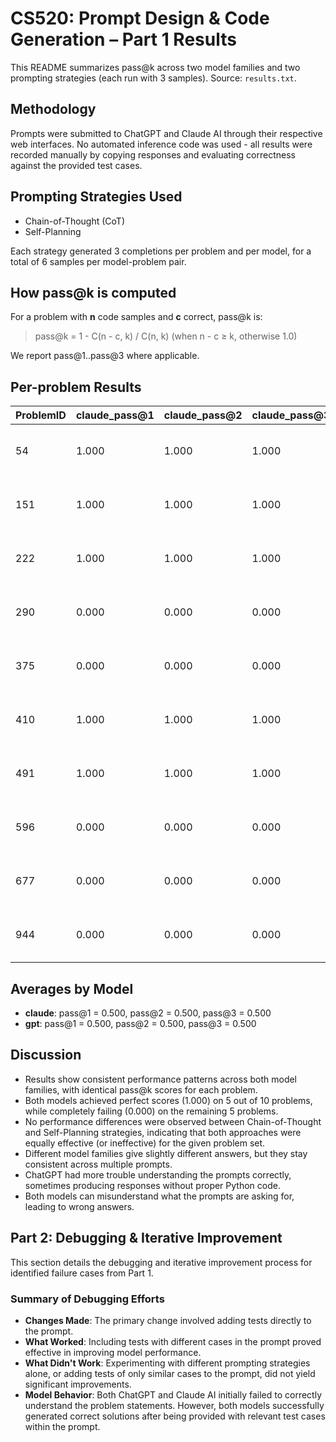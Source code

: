 # CS520: Prompt Design & Code Generation – Part 1 Results

This README summarizes pass@k across two model families and two prompting strategies (each run with 3 samples). Source: `results.txt`.

## Methodology

Prompts were submitted to ChatGPT and Claude AI through their respective web interfaces. No automated inference code was used - all results were recorded manually by copying responses and evaluating correctness against the provided test cases.

## Prompting Strategies Used

- Chain-of-Thought (CoT)
- Self-Planning

Each strategy generated 3 completions per problem and per model, for a total of 6 samples per model-problem pair.

## How pass@k is computed

For a problem with **n** code samples and **c** correct, pass@k is:


> pass@k = 1 - C(n - c, k) / C(n, k)  (when n - c ≥ k, otherwise 1.0)


We report pass@1..pass@3 where applicable.

## Per-problem Results

| ProblemID | claude_pass@1 | claude_pass@2 | claude_pass@3 | gpt_pass@1 | gpt_pass@2 | gpt_pass@3 | notes |
|---|---|---|---|---|---|---|---|
| 54 | 1.000 | 1.000 | 1.000 | 1.000 | 1.000 | 1.000 | claude: c=6/n=6; gpt: c=6/n=6 |
| 151 | 1.000 | 1.000 | 1.000 | 1.000 | 1.000 | 1.000 | claude: c=6/n=6; gpt: c=6/n=6 |
| 222 | 1.000 | 1.000 | 1.000 | 1.000 | 1.000 | 1.000 | claude: c=6/n=6; gpt: c=6/n=6 |
| 290 | 0.000 | 0.000 | 0.000 | 0.000 | 0.000 | 0.000 | claude: c=0/n=6; gpt: c=0/n=6 |
| 375 | 0.000 | 0.000 | 0.000 | 0.000 | 0.000 | 0.000 | claude: c=0/n=6; gpt: c=0/n=6 |
| 410 | 1.000 | 1.000 | 1.000 | 1.000 | 1.000 | 1.000 | claude: c=6/n=6; gpt: c=6/n=6 |
| 491 | 1.000 | 1.000 | 1.000 | 1.000 | 1.000 | 1.000 | claude: c=6/n=6; gpt: c=6/n=6 |
| 596 | 0.000 | 0.000 | 0.000 | 0.000 | 0.000 | 0.000 | claude: c=0/n=6; gpt: c=0/n=6 |
| 677 | 0.000 | 0.000 | 0.000 | 0.000 | 0.000 | 0.000 | claude: c=0/n=6; gpt: c=0/n=6 |
| 944 | 0.000 | 0.000 | 0.000 | 0.000 | 0.000 | 0.000 | claude: c=0/n=6; gpt: c=0/n=6 |

## Averages by Model

- **claude**: pass@1 = 0.500, pass@2 = 0.500, pass@3 = 0.500
- **gpt**: pass@1 = 0.500, pass@2 = 0.500, pass@3 = 0.500

## Discussion

- Results show consistent performance patterns across both model families, with identical pass@k scores for each problem.
- Both models achieved perfect scores (1.000) on 5 out of 10 problems, while completely failing (0.000) on the remaining 5 problems.
- No performance differences were observed between Chain-of-Thought and Self-Planning strategies, indicating that both approaches were equally effective (or ineffective) for the given problem set.
- Different model families give slightly different answers, but they stay consistent across multiple prompts.
- ChatGPT had more trouble understanding the prompts correctly, sometimes producing responses without proper Python code.
- Both models can misunderstand what the prompts are asking for, leading to wrong answers.

## Part 2: Debugging & Iterative Improvement

This section details the debugging and iterative improvement process for identified failure cases from Part 1.

### Summary of Debugging Efforts

- **Changes Made**: The primary change involved adding tests directly to the prompt.
- **What Worked**: Including tests with different cases in the prompt proved effective in improving model performance.
- **What Didn't Work**: Experimenting with different prompting strategies alone, or adding tests of only similar cases to the prompt, did not yield significant improvements.
- **Model Behavior**: Both ChatGPT and Claude AI initially failed to correctly understand the problem statements. However, both models successfully generated correct solutions after being provided with relevant test cases within the prompt.
